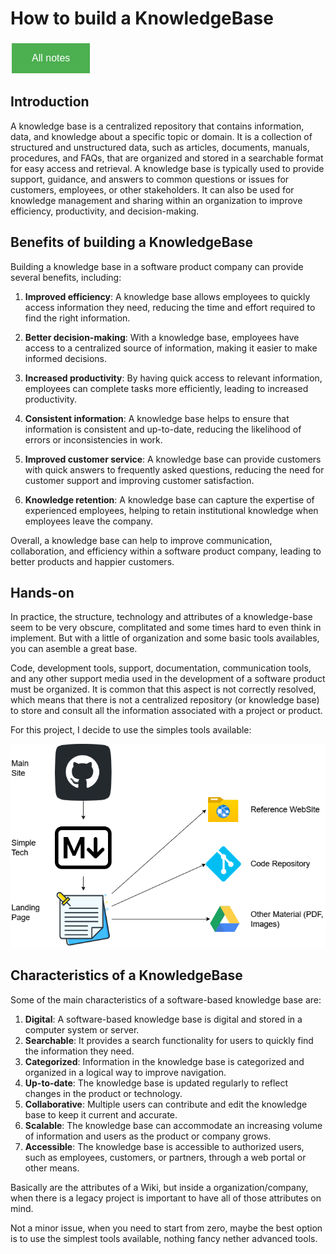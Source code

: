 # How to build a KnowledgeBase

<style>
  .back-button {
    background-color: #4CAF50; /* Green */
    border: none;
    color: white;
    padding: 15px 32px;
    text-align: center;
    text-decoration: none;
    display: inline-block;
    font-size: 16px;
    margin: 4px 2px;
    cursor: pointer;
  }
</style>

<button class="back-button" onclick="window.location.href='https://matiaspakua.github.io/tech.notes.io'">All notes</button>

## Introduction

A knowledge base is a centralized repository that contains information, data, and knowledge about a specific topic or domain. It is a collection of structured and unstructured data, such as articles, documents, manuals, procedures, and FAQs, that are organized and stored in a searchable format for easy access and retrieval. A knowledge base is typically used to provide support, guidance, and answers to common questions or issues for customers, employees, or other stakeholders. It can also be used for knowledge management and sharing within an organization to improve efficiency, productivity, and decision-making.

## Benefits of building a KnowledgeBase

Building a knowledge base in a software product company can provide several benefits, including:

1. **Improved efficiency**: A knowledge base allows employees to quickly access information they need, reducing the time and effort required to find the right information.

2. **Better decision-making**: With a knowledge base, employees have access to a centralized source of information, making it easier to make informed decisions.

3. **Increased productivity**: By having quick access to relevant information, employees can complete tasks more efficiently, leading to increased productivity.

4. **Consistent information**: A knowledge base helps to ensure that information is consistent and up-to-date, reducing the likelihood of errors or inconsistencies in work.

5. **Improved customer service**: A knowledge base can provide customers with quick answers to frequently asked questions, reducing the need for customer support and improving customer satisfaction.

6. **Knowledge retention**: A knowledge base can capture the expertise of experienced employees, helping to retain institutional knowledge when employees leave the company.

Overall, a knowledge base can help to improve communication, collaboration, and efficiency within a software product company, leading to better products and happier customers.

## Hands-on 

In practice, the structure, technology and attributes of a knowledge-base seem to be very obscure, complitated and some times hard to even think in implement. But with a little of organization and some basic tools availables, you can asemble a great base.

Code, development tools, support, documentation, communication tools, and any other support media used in the development of a software product must be organized. It is common that this aspect is not correctly resolved, which means that there is not a centralized repository (or knowledge base) to store and consult all the information associated with a project or product.

For this project, I decide to use the simples tools available:

![](../images/30.Knowledge-base.png)

## Characteristics of a KnowledgeBase

Some of the main characteristics of a software-based knowledge base are:

1. **Digital**: A software-based knowledge base is digital and stored in a computer system or server.
2. **Searchable**: It provides a search functionality for users to quickly find the information they need.
3. **Categorized**: Information in the knowledge base is categorized and organized in a logical way to improve navigation.
4. **Up-to-date**: The knowledge base is updated regularly to reflect changes in the product or technology.
5. **Collaborative**: Multiple users can contribute and edit the knowledge base to keep it current and accurate.
6. **Scalable**: The knowledge base can accommodate an increasing volume of information and users as the product or company grows.
7. **Accessible**: The knowledge base is accessible to authorized users, such as employees, customers, or partners, through a web portal or other means.

Basically are the attributes of a Wiki, but inside a organization/company, when there is a legacy project is important to have all of those attributes on mind.

Not a minor issue, when you need to start from zero, maybe the best option is to use the simplest tools available, nothing fancy nether advanced tools.
